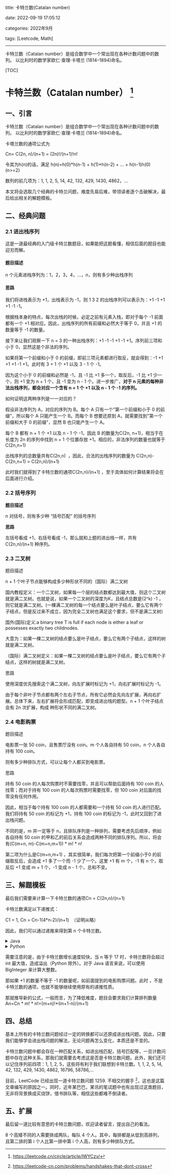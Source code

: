 title: 卡特兰数(Catalan number)

date: 2022-09-19 17:05:12

categories: 2022年9月

tags: [Leetcode, Math]


---

卡特兰数（Catalan number）是组合数学中一个常出现在各种计数问题中的数列。
以比利时的数学家欧仁·查理·卡塔兰 (1814–1894)命名。

<!-- more -->


[TOC]

# 卡特兰数（Catalan number） [^1]

## 一、引言

卡特兰数（Catalan number）是组合数学中一个常出现在各种计数问题中的数列。
以比利时的数学家欧仁·查理·卡塔兰 (1814–1894)命名。

卡塔兰数的通项公式为

Cn= C(2n, n)/(n+1) = (2n)!/(n+1)!n!

令其为h(n)的话，满足
h(n)=h(0)\*h(n-1) + h(1)\*h(n-2) + ... + h(n-1)h(0)  (n>=2)

数列的前几项为：1, 1, 2, 5, 14, 42, 132, 429, 1430, 4862，...

本文将会选取几个经典的卡特兰问题，难度先易后难，带领读者逐个击破解决，最后给出相关的解题模板。

## 二、经典问题

### 2.1 进出栈序列

这是一道最经典的入门级卡特兰数题目，如果能把这题看懂，相信后面的题目也能迎刃而解。

#### 题目描述

n 个元素进栈序列为：1，2，3，4，...，n，则有多少种出栈序列

#### 思路

我们将进栈表示为 +1，出栈表示为 -1，则 1 3 2 的出栈序列可以表示为：+1 -1 +1 +1 -1 -1。

根据栈本身的特点，每次出栈的时候，必定之前有元素入栈，即对于每个 -1 前面都有一个 +1 相对应。因此，出栈序列的所有前缀和必然大于等于 0，并且 +1 的数量等于 -1 的数量。

接下来让我们观察一下 n = 3 的一种出栈序列：+1 -1 -1 +1 -1 +1。序列前三项和小于 0，显然这是个非法的序列。

如果将第一个前缀和小于 0 的前缀，即前三项元素都进行取反，就会得到：-1 +1 +1 +1 -1 +1。此时有 3 + 1 个 +1 以及 3 - 1 个 -1。

因为这个小于 0 的前缀和必然是 -1，且 -1 比 +1 多一个，取反后，-1 比 +1 少一个，则 +1 变为 n + 1 个，且 -1 变为 n - 1 个。进一步推广，**对于 n  元素的每种非法出栈序列，都会对应一个含有 n + 1 个 +1 以及 n - 1 个 -1 的序列。**

如何证明这两种序列是一一对应的？

假设非法序列为 A，对应的序列为 B。每个 A 只有一个"第一个前缀和小于 0 的前缀"，所以每个 A 只能产生一个 B。而每个 B 想要还原到 A，就需要找到"第一个前缀和大于 0 的前缀"，显然 B 也只能产生一个 A。

每个 B 都有 n + 1 个 +1 以及 n - 1 个 -1，因此 B 的数量为C(2n, n+1)​ ，相当于在长度为 2n 的序列中找到 n + 1 个位置存放 +1。相应的，非法序列的数量也就等于 C(2n,n+1)

出栈序列的总数量共有C(2n,n) ​ ，因此，合法的出栈序列的数量为 C(2n,n)-C(2n,n+1) = C(2n,n)/(n+1)

此时我们就得到了卡特兰数的通项C(2n,n)/(n+1) ，至于具体如何计算结果将会在后面进行介绍。

### 2.2 括号序列

**题目描述**

n 对括号，则有多少种 “括号匹配” 的括号序列

**思路**

左括号看成 +1，右括号看成 -1，那么就和上题的进出栈一样，共有C(2n,n)/(n+1) 种序列。

### 2.3 二叉树

题目描述

n + 1 个叶子节点能够构成多少种形状不同的（国际）满二叉树

国内教程定义：一个二叉树，如果每一个层的结点数都达到最大值，则这个二叉树就是满二叉树。也就是说，如果一个二叉树的深度为K，且结点总数是(2^k) -1 ，则它就是满二叉树。(一棵满二叉树的每一个结点要么是叶子结点，要么它有两个子结点，但是反过来不成立，因为完全二叉树也满足这个要求，但不是满二叉树)

国外(国际)定义\:a binary tree T is full if each node is either a leaf or possesses exactly two childnodes.

大意为：如果一棵二叉树的结点要么是叶子结点，要么它有两个子结点，这样的树就是满二叉树。

（国际）满二叉树定义：如果一棵二叉树的结点要么是叶子结点，要么它有两个子结点，这样的树就是满二叉树。

思路

使用深度优先搜索这个满二叉树，向左扩展时标记为 +1，向右扩展时标记为 -1。

由于每个非叶子节点都有两个左右子节点，所有它必然会先向左扩展，再向右扩展。总体下来，左右扩展将会形成匹配，即变成进出栈的题型。n + 1 个叶子结点会有 2n 次扩展，构成​
种形状不同的满二叉树。

### 2.4 电影购票

题目描述

电影票一张 50 coin，且售票厅没有 coin。m 个人各自持有 50 coin，n 个人各自持有 100 coin。

则有多少种排队方式，可以让每个人都买到电影票。

思路

持有 50 coin 的人每次购票时不需要找零，并且可以帮助后面持有 100 coin 的人找零；而对于持有 100 coin 的人每次购票时需要找零，但 100 coin 对后面的找零没有任何作用。

因此，相当于每个持有 100 coin 的人都需要和一个持有 50 coin 的人进行匹配。我们将持有 50 coin 的标记为 +1，持有 100 coin 的标记为 -1，此时又回到了进出栈问题。

不同的是，m 并一定等于 n，且排队序列是一种排列，需要考虑先后顺序，例如各自持有 50 coin 的甲和乙的前后关系会造成两种不同的排队序列。所以，将会有(C(m+n, m)-C(m+n,m+1)) \* m! \* n!

第二项为什么是C(m+n,m+1)​ ，其实很简单，我们每次把第一个前缀小于0 的前缀取反后，会造成 +1 多了一个而 -1 少了一个。这里 +1 有 m 个，-1 有 n 个，取反后 +1 变成 m + 1 个，-1 变成 n - 1 个，总和不变。

## 三、解题模板

最后我们需要来计算一下卡特兰数的通项Cn = C(2n,n)/(n+1)

卡特兰数满足以下递推式：

C1 = 1, Cn = Cn-1(4\*n-2)/(n+1) ​ （证明从略）

因此，我们可以通过递推来得到第 n 个卡特兰数。

<details>
    <summary>Java</summary>

```java

    import java.math.BigInteger;
    // 打印前 n 个卡特兰数
    int n = 20;
    BigInteger ans = BigInteger.valueOf(1);
    System.out.println("1:" + ans.toString());
    BigInteger four = BigInteger.valueOf(4);
    BigInteger one = BigInteger.valueOf(1);
    BigInteger two = BigInteger.valueOf(2);
    for (int i = 2; i <= n; i++) {
    BigInteger bi = BigInteger.valueOf(i);
    ans = ans.multiply(four.multiply(bi).subtract(two)).divide(bi.add(one));
    System.out.println(i + ":" + ans.toString());
    }

```

</details>

<details>
    <summary>Python</summary>

```python

    # 打印前 n 个卡特兰数
    
    ans, n = 1, 20
    print("1:" + str(ans))
    for i in range(2, n + 1):
    ans = ans \* (4 \* i - 2) // (i + 1)
    print(str(i) + ":" + str(ans))

```

</details>

需要注意的是，由于卡特兰数增长速度较快，当 n 等于 17 时，卡特兰数将会超过 int 最大值，造成溢出（Python 除外）。对于 Java 语言来说，可以使用 BigInteger 来计算大整数。

那如果 +1 的数量不等于 -1 的数量呢，如前面提到的电影购票问题。此时
，不是卡特兰数的通项，也就不能够继续使用原有的递推性质。

那就推导新的公式，一般而言，为了降低难度，题目会要求我们计算排列数量An=Cn \* m! \* n!=(m+n)!\*(m+1-n)/(m+1)

## 四、总结

基本上所有的卡特兰数问题经过一定的转换都可以还原成进出栈问题。因此，只要我们能够学会进出栈问题的解法，无论问题再怎么变化，本质还是不变的。

卡特兰数问题中都会存在一种匹配关系，如进出栈匹配，括号匹配等，一旦计数问题中存在这种关系，那我们就需要去考虑这是否是卡特兰数问题。此外，我们还可以记住序列前四项：1, 1, 2, 5，这些将有利于我们联想到卡特兰数。1, 1, 2, 5, 14, 42, 132, 429, 1430, 4862, 16796, 58786,...

目前，LeetCode 已经出现一道卡特兰数问题 1259. 不相交的握手 [^2]，这也是这篇文章编写的原因之一。同时，近年某巴巴，某讯的笔试题中也有出现过这类题目，无非将背景换成买烧饼，借书排队等，相信这些都难不倒读者。

## 五、扩展

最后留一道比较有意思的卡特兰数问题，欢迎读者留言，提出自己的看法。

8 个高矮不同的人需要排成两队，每队 4 个人。其中，每排都是从低到高排列，且第二排的第 i 个人比第一排中第 i 个人高，则有多少种排队方式。

[^1]: <https://leetcode.cn/circle/article/lWYCzv/>

[^2]: <https://leetcode-cn.com/problems/handshakes-that-dont-cross>

